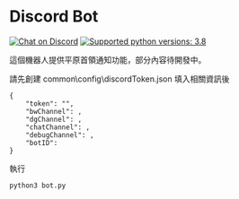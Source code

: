 # Discord Bot

[![Chat on Discord](https://discordapp.com/api/guilds/632783197968662528/widget.png "Chat on Discord")](https://discord.gg/NeQfa26) [![Supported python versions: 3.8](https://img.shields.io/badge/python-3.8-green.svg "Supported python versions: 3.8")](https://www.python.org/downloads/)  

這個機器人提供平原首領通知功能，部分內容待開發中。  

請先創建 common\config\discordToken.json 填入相關資訊後
```
{
    "token": "",
    "bwChannel": ,
    "dgChannel": ,
    "chatChannel": ,
    "debugChannel": ,
    "botID":
}
```
執行 
```
python3 bot.py
```